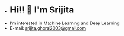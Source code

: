 -  # Hi!! 👋 I'm Srijita 
- I’m interested in Machine Learning and Deep Learning
- E-mail: srijita.ghorai2003@gmail.com




 
  
  





<!---
Srijita-31/Srijita-31 is a ✨ special ✨ repository because its `README.md` (this file) appears on your GitHub profile.
You can click the Preview link to take a look at your changes.
--->
